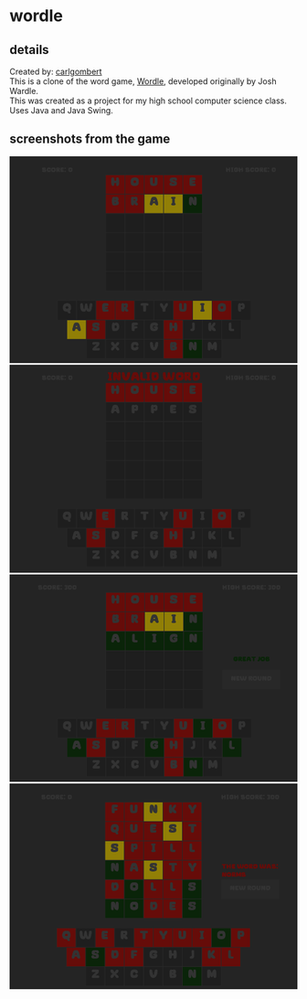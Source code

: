 # wordle
## details
Created by: [carlgombert](https://github.com/carlgombert)  
This is a clone of the word game, [Wordle](https://en.wikipedia.org/wiki/Wordle), developed originally by Josh Wardle.  
This was created as a project for my high school computer science class.  
Uses Java and Java Swing.  

## screenshots from the game
![This is an image](https://github.com/carlgombert/wordle/blob/main/SCREENSHOTS/ScreenShot1.png)
![This is an image](https://github.com/carlgombert/wordle/blob/main/SCREENSHOTS/ScreenShot2.png)
![This is an image](https://github.com/carlgombert/wordle/blob/main/SCREENSHOTS/ScreenShot3.png)
![This is an image](https://github.com/carlgombert/wordle/blob/main/SCREENSHOTS/ScreenShot4.png)
